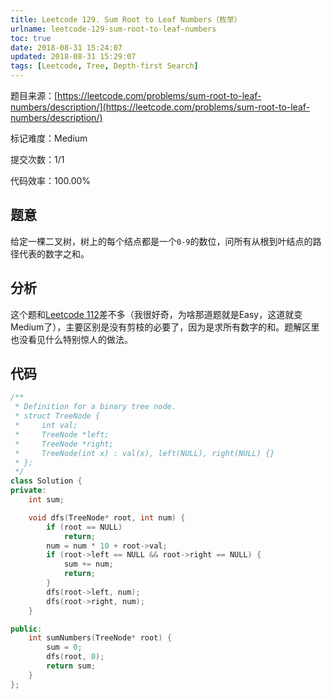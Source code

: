 ```yaml
---
title: Leetcode 129. Sum Root to Leaf Numbers（枚举）
urlname: leetcode-129-sum-root-to-leaf-numbers
toc: true
date: 2018-08-31 15:24:07
updated: 2018-08-31 15:29:07
tags: [Leetcode, Tree, Depth-first Search]
---
```


题目来源：[https://leetcode.com/problems/sum-root-to-leaf-numbers/description/](https://leetcode.com/problems/sum-root-to-leaf-numbers/description/)

标记难度：Medium

提交次数：1/1

代码效率：100.00%

## 题意

给定一棵二叉树，树上的每个结点都是一个`0-9`的数位，问所有从根到叶结点的路径代表的数字之和。

## 分析

这个题和[Leetcode 112](/post/leetcode-112-path-sum)差不多（我很好奇，为啥那道题就是Easy，这道就变Medium了），主要区别是没有剪枝的必要了，因为是求所有数字的和。题解区里也没看见什么特别惊人的做法。

## 代码

```cpp
/**
 * Definition for a binary tree node.
 * struct TreeNode {
 *     int val;
 *     TreeNode *left;
 *     TreeNode *right;
 *     TreeNode(int x) : val(x), left(NULL), right(NULL) {}
 * };
 */
class Solution {
private:
    int sum;

    void dfs(TreeNode* root, int num) {
        if (root == NULL)
            return;
        num = num * 10 + root->val;
        if (root->left == NULL && root->right == NULL) {
            sum += num;
            return;
        }
        dfs(root->left, num);
        dfs(root->right, num);
    }

public:
    int sumNumbers(TreeNode* root) {
        sum = 0;
        dfs(root, 0);
        return sum;
    }
};
```
